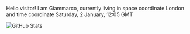 Hello visitor! I am Giammarco, currently living in space coordinate London and time coordinate Saturday, 2 January, 12:05 GMT

![GitHub Stats](https://github-readme-stats.vercel.app/api?username=grcasanova)
